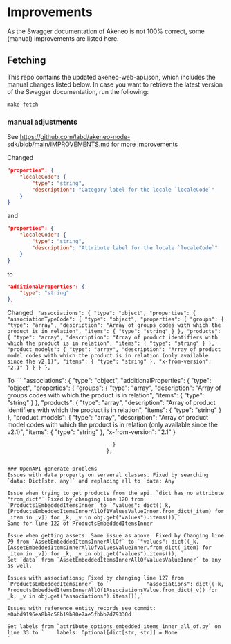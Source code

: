 # Improvements

As the Swagger documentation of Akeneo is not 100% correct, some (manual) improvements are listed here.

## Fetching

This repo contains the updated akeneo-web-api.json, which includes the manual changes listed below. In case you want to retrieve the latest version of the Swagger documentation, run the following:

```make fetch```


### manual adjustments
See https://github.com/labd/akeneo-node-sdk/blob/main/IMPROVEMENTS.md for more improvements

Changed 
```json
"properties": {
    "localeCode": {
        "type": "string",
        "description": "Category label for the locale `localeCode`"
    }
}
``` 
and
```json
"properties": {
    "localeCode": {
        "type": "string",
        "description": "Attribute label for the locale `localeCode`"
    }
}
```

to 

```json
"additionalProperties": {
    "type": "string"
},
```

Changed ```
"associations": {
                                      "type": "object",
                                      "properties": {
                                        "associationTypeCode": {
                                          "type": "object",
                                          "properties": {
                                            "groups": {
                                              "type": "array",
                                              "description": "Array of groups codes with which the product is in relation",
                                              "items": {
                                                "type": "string"
                                              }
                                            },
                                            "products": {
                                              "type": "array",
                                              "description": "Array of product identifiers with which the product is in relation",
                                              "items": {
                                                "type": "string"
                                              }
                                            },
                                            "product_models": {
                                              "type": "array",
                                              "description": "Array of product model codes with which the product is in relation (only available since the v2.1)",
                                              "items": {
                                                "type": "string"
                                              },
                                              "x-from-version": "2.1"
                                            }
                                          }
                                        }
                                      },```

To ```
"associations": {
                                    "type": "object",
                                    "additionalProperties": {
                                          "type": "object",
                                          "properties": {
                                            "groups": {
                                              "type": "array",
                                              "description": "Array of groups codes with which the product is in relation",
                                              "items": {
                                                "type": "string"
                                              }
                                            },
                                            "products": {
                                              "type": "array",
                                              "description": "Array of product identifiers with which the product is in relation",
                                              "items": {
                                                "type": "string"
                                              }
                                            },
                                            "product_models": {
                                              "type": "array",
                                              "description": "Array of product model codes with which the product is in relation (only available since the v2.1)",
                                              "items": {
                                                "type": "string"
                                              },
                                              "x-from-version": "2.1"
                                            }
                                        
                                      }
                                    },
```

### OpenAPI generate problems
Issues with data property on serveral classes. Fixed by searching `data: Dict[str, any]` and replacing all to `data: Any`

Issue when trying to get products from the api. `dict has no attribute "from_dict"` Fixed by changing line 120 from `Products1EmbeddedItemsInner` to `"values": dict((_k, [ProductsEmbeddedItemsInnerAllOf1ValuesValueInner.from_dict(_item) for _item in _v]) for _k, _v in obj.get("values").items()),`
Same for line 122 of ProductsEmbeddedItemsInner

Issue when getting assets. Same issue as above. Fixed by Changing line 79 from `AssetEmbeddedItemsInnerAllOf` to `"values": dict((_k, [AssetEmbeddedItemsInnerAllOfValuesValueInner.from_dict(_item) for _item in _v]) for _k, _v in obj.get("values").items()), `
Set `data` from `AssetEmbeddedItemsInnerAllOfValuesValueInner` to any as well.

Issues with associations; Fixed by changing line 127 from `ProductsEmbeddedItemsInner` to `            "associations": dict((_k, ProductsEmbeddedItemsInnerAllOf1AssociationsValue.from_dict(_v)) for _k, _v in obj.get("associations").items()),`

Issues with reference entity records see commit: e0abd9196ea8b9c58b19b80e7ae5fbbb2d79330d

Set labels from `attribute_options_embedded_items_inner_all_of.py` on line 33 to `    labels: Optional[dict[str, str]] = None
`